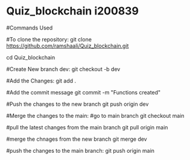 # Quiz_blockchain i200839
#Commands Used

#To clone the repository:
git clone https://github.com/ramshaali/Quiz_blockchain.git

cd Quiz_blockchain

#Create New branch dev:
git checkout -b dev


#Add the Changes:
git add .

#Add the commit message
git commit -m "Functions created"

#Push the changes to the new branch
git push origin dev


#Merge the changes to the main:
#go to main branch
git checkout main

#pull the latest changes from the main branch 
git pull origin main

#merge the chnages from the new branch
git merge dev


#push the changes to the main branch:
git push origin main

